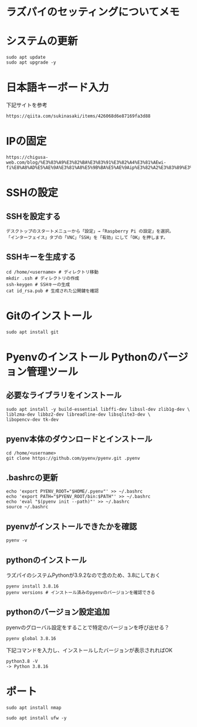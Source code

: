 # ラズパイのセッティングについてメモ

# システムの更新
```
sudo apt update
sudo apt upgrade -y
```
# 日本語キーボード入力
下記サイトを参考
```
https://qiita.com/sukinasaki/items/426068d6e87169fa3d88
```

# IPの固定
```
https://chigusa-web.com/blog/%E3%83%A9%E3%82%BA%E3%83%91%E3%82%A4%E3%81%AEwi-fi%E8%A8%AD%E5%AE%9A%E3%81%A8%E5%9B%BA%E5%AE%9Aip%E3%82%A2%E3%83%89%E3%83%AC%E3%82%B9%E3%82%92%E8%A8%AD%E5%AE%9A%E3%81%99%E3%82%8B/
```

# SSHの設定
## SSHを設定する
```
デスクトップのスタートメニューから「設定」→「Raspberry Pi の設定」を選択。
「インターフェイス」タブの「VNC」「SSH」を「有効」にして「OK」を押します。
```

## SSHキーを生成する
```
cd /home/<username> # ディレクトリ移動
mkdir .ssh # ディレクトリの作成
ssh-keygen # SSHキーの生成
cat id_rsa.pub # 生成された公開鍵を確認
```

# Gitのインストール
```
sudo apt install git
```

# Pyenvのインストール Pythonのバージョン管理ツール
## 必要なライブラリをインストール
```
sudo apt install -y build-essential libffi-dev libssl-dev zlib1g-dev \
liblzma-dev libbz2-dev libreadline-dev libsqlite3-dev \
libopencv-dev tk-dev
```
## pyenv本体のダウンロードとインストール
```
cd /home/<username>
git clone https://github.com/pyenv/pyenv.git .pyenv
```

## .bashrcの更新
```
echo 'export PYENV_ROOT="$HOME/.pyenv"' >> ~/.bashrc
echo 'export PATH="$PYENV_ROOT/bin:$PATH"' >> ~/.bashrc
echo 'eval "$(pyenv init --path)"' >> ~/.bashrc
source ~/.bashrc
```

## pyenvがインストールできたかを確認
```
pyenv -v
```

## pythonのインストール
ラズパイのシステムPythonが3.9.2なので念のため、3.8にしておく
```
pyenv install 3.8.16
pyenv versions # インストール済みのpyenvのバージョンを確認できる
```

## pythonのバージョン設定追加
pyenvのグローバル設定をすることで特定のバージョンを呼び出せる？
```
pyenv global 3.8.16
```
下記コマンドを入力し、インストールしたバージョンが表示されればOK
```
python3.8 -V
-> Python 3.8.16
```

# ポート
```
sudo apt install nmap
```
```
sudo apt install ufw -y
```